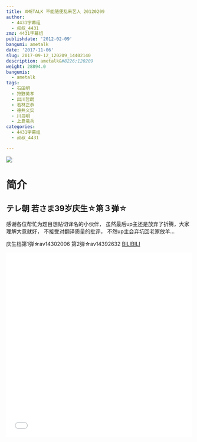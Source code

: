 ```yaml
---
title: AMETALK 不能随便乱来艺人 20120209
author:
  - 4431字幕组
  - 叔叔_4431
zmz: 4431字幕组
publishdate: '2012-02-09'
bangumi: ametalk
date: '2017-11-06'
slug: 2017-09-12_120209_14402140
description: ametalk&#8226;120209
weight: 28894.0
bangumis:
  - ametalk
tags:
  - 石田明
  - 狩野英孝
  - 出川哲朗
  - 若林正恭
  - 德井义实
  - 川岛明
  - 上島竜兵
categories:
  - 4431字幕组
  - 叔叔_4431

---
```

![](https://i.imgur.com/UbJaf1y.png)
# 简介  
テレ朝
若さま39岁庆生☆第３弹☆
------------------------------------------
感谢各位帮忙为题目想贴切译名的小伙伴，
虽然最后up主还是放弃了折腾，大家理解大意就好，
不接受对翻译质量的批评，
不然up主会弃坑回老家放羊...

庆生档第1弹☆av14302006  第2弹☆av14392632
  [BILIBILI](https://www.bilibili.com/video/av14402140/)

  <iframe src="//www.bilibili.com/blackboard/player.html?cid=23499246&aid=14402140" width="100%" height="500" frameborder="0" allowfullscreen="allowfullscreen"></iframe>
